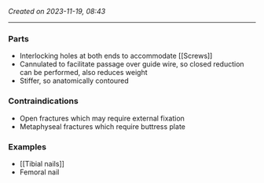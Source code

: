 *Created on 2023-11-19, 08:43* 

---
### Parts
- Interlocking holes at both ends to accommodate [[Screws]] 
- Cannulated to facilitate passage over guide wire, so closed reduction can be performed, also reduces weight
- Stiffer, so anatomically contoured

### Contraindications
- Open fractures which may require external fixation 
- Metaphyseal fractures which require buttress plate
### Examples
- [[Tibial nails]]
- Femoral nail 